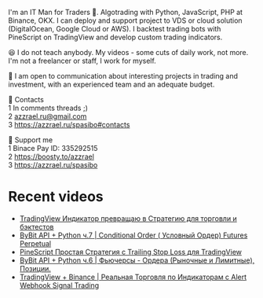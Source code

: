 I'm an IT Man for Traders 🤑. Algotrading with Python, JavaScript, PHP at Binance, OKX. 
I can deploy and support project to VDS or cloud solution (DigitalOcean, Google Cloud or AWS). I backtest trading bots with PineScript on TradingView and develop custom trading indicators.

😆 I do not teach anybody. My videos - some cuts of daily work, not more. I'm not a freelancer or staff, I work for myself.

🖖 I am open to communication about interesting projects in trading and investment, with an experienced team and an adequate budget.

👀 Contacts \
1 In comments threads ;) \
2 azzrael.ru@gmail.com \
3 https://azzrael.ru/spasibo#contacts

🤑 Support me \
1 Binace Pay ID: 335292515 \
2 https://boosty.to/azzrael \
3 https://azzrael.ru/spasibo

# Recent videos

<!-- AZZCODEYT:START -->
- [TradingView Индикатор превращаю в Стратегию для торговли и бэктестов](https://www.youtube.com/watch?v=oV1hzXoMk5I)
- [ByBit API + Python ч.7 | Conditional Order &lpar; Условный Ордер&rpar; Futures Perpetual](https://www.youtube.com/watch?v=tVBxvKP3sMM)
- [PineScript Простая Стратегия с Trailing Stop Loss для TradingView](https://www.youtube.com/watch?v=uMfaNehQV0Q)
- [ByBit API + Python ч.6 | Фьючерсы - Ордера &lpar;Рыночные и Лимитные&rpar;, Позиции.](https://www.youtube.com/watch?v=uPMfQXwHZpo)
- [TradingView + Binance | Реальная Торговля по Индикаторам с Alert Webhook Signal Trading](https://www.youtube.com/watch?v=VCPZUhIJsfM)
<!-- AZZCODEYT:END -->

